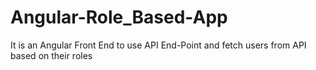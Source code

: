 # Angular-Role_Based-App
It is an Angular Front End to use API End-Point and fetch users from API based on their roles
